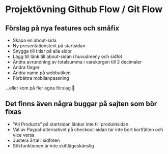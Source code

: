 # Projektövning Github Flow / Git Flow

## Förslag på nya features och småfix
- Skapa en about-sida
- Ny presentationstext på startsidan
- Snygga till titlar på alla sidor
- Lägg till länk till about-sidan i huvudmeny och sidfot
- Ändra avrundning av totalsumma i varukorgen till 2 decimaler
- Ändra färger
- Ändra namn på webbutiken
- Förbättra mobilanpassning

...eller kom på fler egna förslag 🙂

## Det finns även några buggar på sajten som bör fixas
- "All Products" på startsidan länkar inte till produktsidan
- Val av Paypal-alternativet på checkout-sidan tar inte bort kortfälten och vice versa
- Justera årtal i sidfoten
- Sökfunktionen är inte skiftlägeskänslig
